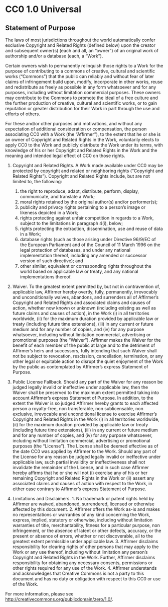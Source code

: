 # CC0 1.0 Universal

## Statement of Purpose

The laws of most jurisdictions throughout the world automatically confer
exclusive Copyright and Related Rights (defined below) upon the creator and
subsequent owner(s) (each and all, an “owner”) of an original work of
authorship and/or a database (each, a “Work”).

Certain owners wish to permanently relinquish those rights to a Work for the
purpose of contributing to a commons of creative, cultural and scientific works
(“Commons”) that the public can reliably and without fear of later claims of
infringement build upon, modify, incorporate in other works, reuse and
redistribute as freely as possible in any form whatsoever and for any purposes,
including without limitation commercial purposes. These owners may contribute
to the Commons to promote the ideal of a free culture and the further
production of creative, cultural and scientific works, or to gain reputation or
greater distribution for their Work in part through the use and efforts of
others.

For these and/or other purposes and motivations, and without any expectation of
additional consideration or compensation, the person associating CC0 with a
Work (the “Affirmer”), to the extent that he or she is an owner of Copyright
and Related Rights in the Work, voluntarily elects to apply CC0 to the Work and
publicly distribute the Work under its terms, with knowledge of his or her
Copyright and Related Rights in the Work and the meaning and intended legal
effect of CC0 on those rights.

1. Copyright and Related Rights. A Work made available under CC0 may be
     protected by copyright and related or neighboring rights (“Copyright and
     Related Rights”). Copyright and Related Rights include, but are not limited
     to, the following:
    1. the right to reproduce, adapt, distribute, perform, display,
         communicate, and translate a Work;
    2. moral rights retained by the original author(s) and/or performer(s);
    3. publicity and privacy rights pertaining to a person’s image or likeness
         depicted in a Work;
    4. rights protecting against unfair competition in regards to a Work,
         subject to the limitations in paragraph 4(i), below;
    5. rights protecting the extraction, dissemination, use and reuse of data
         in a Work;
    6. database rights (such as those arising under Directive 96/9/EC of the
         European Parliament and of the Council of 11 March 1996 on the legal
         protection of databases, and under any national implementation thereof,
         including any amended or successor version of such directive); and
    7. other similar, equivalent or corresponding rights throughout the world
         based on applicable law or treaty, and any national implementations
         thereof.

2. Waiver. To the greatest extent permitted by, but not in contravention of,
applicable law, Affirmer hereby overtly, fully, permanently, irrevocably and
unconditionally waives, abandons, and surrenders all of Affirmer’s Copyright
and Related Rights and associated claims and causes of action, whether now
known or unknown (including existing as well as future claims and causes of
action), in the Work (i) in all territories worldwide, (ii) for the maximum
duration provided by applicable law or treaty (including future time
extensions), (iii) in any current or future medium and for any number of
copies, and (iv) for any purpose whatsoever, including without limitation
commercial, advertising or promotional purposes (the “Waiver”). Affirmer makes
the Waiver for the benefit of each member of the public at large and to the
detriment of Affirmer’s heirs and successors, fully intending that such Waiver
shall not be subject to revocation, rescission, cancellation, termination, or
any other legal or equitable action to disrupt the quiet enjoyment of the Work
by the public as contemplated by Affirmer’s express Statement of Purpose.

3. Public License Fallback. Should any part of the Waiver for any reason be
judged legally invalid or ineffective under applicable law, then the Waiver
shall be preserved to the maximum extent permitted taking into account
Affirmer’s express Statement of Purpose. In addition, to the extent the Waiver
is so judged Affirmer hereby grants to each affected person a royalty-free, non
transferable, non sublicensable, non exclusive, irrevocable and unconditional
license to exercise Affirmer’s Copyright and Related Rights in the Work (i) in
all territories worldwide, (ii) for the maximum duration provided by applicable
law or treaty (including future time extensions), (iii) in any current or
future medium and for any number of copies, and (iv) for any purpose
whatsoever, including without limitation commercial, advertising or promotional
purposes (the “License”). The License shall be deemed effective as of the date
CC0 was applied by Affirmer to the Work. Should any part of the License for any
reason be judged legally invalid or ineffective under applicable law, such
partial invalidity or ineffectiveness shall not invalidate the remainder of the
License, and in such case Affirmer hereby affirms that he or she will not (i)
exercise any of his or her remaining Copyright and Related Rights in the Work
or (ii) assert any associated claims and causes of action with respect to the
Work, in either case contrary to Affirmer’s express Statement of Purpose.

4. Limitations and Disclaimers.
        1. No trademark or patent rights held by Affirmer are waived, abandoned,
             surrendered, licensed or otherwise affected by this document.
        2. Affirmer offers the Work as-is and makes no representations or
             warranties of any kind concerning the Work, express, implied, statutory
             or otherwise, including without limitation warranties of title,
             merchantability, fitness for a particular purpose, non infringement, or
             the absence of latent or other defects, accuracy, or the present or
             absence of errors, whether or not discoverable, all to the greatest
             extent permissible under applicable law.
        3. Affirmer disclaims responsibility for clearing rights of other persons
             that may apply to the Work or any use thereof, including without
             limitation any person’s Copyright and Related Rights in the Work.
             Further, Affirmer disclaims responsibility for obtaining any necessary
             consents, permissions or other rights required for any use of the Work.
        4. Affirmer understands and acknowledges that Creative Commons is not a
             party to this document and has no duty or obligation with respect to
             this CC0 or use of the Work.

For more information, please see
http://creativecommons.org/publicdomain/zero/1.0/.
